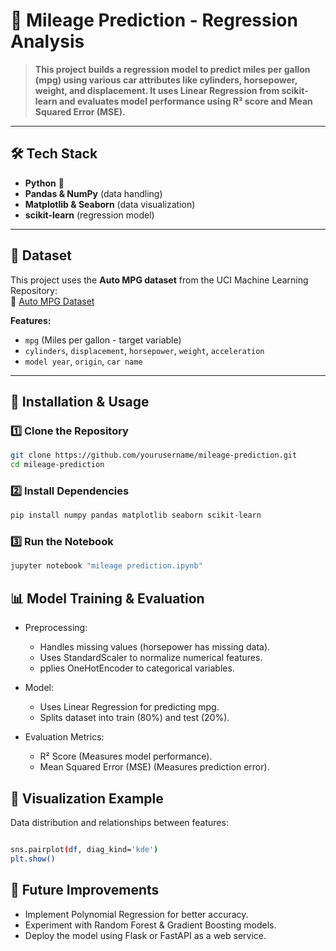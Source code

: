 # 🚗 Mileage Prediction - Regression Analysis  

> **This project builds a **regression model** to predict **miles per gallon (mpg)** using various car attributes like **cylinders, horsepower, weight, and displacement**. It uses **Linear Regression** from scikit-learn and evaluates model performance using **R² score and Mean Squared Error (MSE)**.**  

---



## 🛠️ Tech Stack  
- **Python** 🐍  
- **Pandas & NumPy** (data handling)  
- **Matplotlib & Seaborn** (data visualization)  
- **scikit-learn** (regression model)  

---

## 📂 Dataset  
This project uses the **Auto MPG dataset** from the UCI Machine Learning Repository:  
📌 [Auto MPG Dataset](http://archive.ics.uci.edu/ml/machine-learning-databases/auto-mpg/auto-mpg.data)  

**Features:**  
- `mpg` (Miles per gallon - target variable)  
- `cylinders`, `displacement`, `horsepower`, `weight`, `acceleration`  
- `model year`, `origin`, `car name`  

---

## 🚀 Installation & Usage  

### 1️⃣ Clone the Repository  
```sh
git clone https://github.com/yourusername/mileage-prediction.git
cd mileage-prediction
```
### 2️⃣ Install Dependencies
```sh
pip install numpy pandas matplotlib seaborn scikit-learn
```
### 3️⃣ Run the Notebook
```sh
jupyter notebook "mileage prediction.ipynb"
```
## 📊 Model Training & Evaluation
- Preprocessing:
    - Handles missing values (horsepower has missing data).
    - Uses StandardScaler to normalize numerical features.
    - pplies OneHotEncoder to categorical variables.
- Model:
    - Uses Linear Regression for predicting mpg.
    - Splits dataset into train (80%) and test (20%).

- Evaluation Metrics:
    - R² Score (Measures model performance).
    - Mean Squared Error (MSE) (Measures prediction error).
## 📸 Visualization Example
Data distribution and relationships between features:
```sh

sns.pairplot(df, diag_kind='kde')
plt.show()
```
## 🔮 Future Improvements
- Implement Polynomial Regression for better accuracy.
- Experiment with Random Forest & Gradient Boosting models.
- Deploy the model using Flask or FastAPI as a web service.
